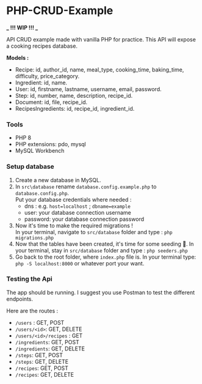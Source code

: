 # PHP-CRUD-Example

**_ !!! WIP !!! _**

API CRUD example made with vanilla PHP for practice. This API will expose a cooking recipes database.

<b> Models : </b>

- Recipe: id, author_id, name, meal_type, cooking_time, baking_time, difficulty, price_category.
- Ingredient: id, name.
- User: id, firstname, lastname, username, email, password.
- Step: id, number, name, description, recipe_id.
- Document: id, file, recipe_id.
- RecipesIngredients: id, recipe_id, ingredient_id.

### Tools

- PHP 8
- PHP extensions: pdo, mysql
- MySQL Workbench

### Setup database

1. Create a new database in MySQL.
2. In `src\database` rename `database.config.example.php` to `database.config.php`.  
   Put your database credentials where needed :
   - dns : e.g. `host=localhost` ; `dbname=example`
   - user: your database connection username
   - password: your database connection password
3. Now it's time to make the required migrations !  
   In your terminal, navigate to `src/database` folder and type : `php migrations.php`
4. Now that the tables have been created, it's time for some seeding :seedling:.
   In your terminal, stay in `src/database` folder and type : `php seeders.php`
5. Go back to the root folder, where `index.php` file is. In your terminal type: `php -S localhost:8000` or whatever port your want.

### Testing the Api

The app should be running. I suggest you use Postman to test the different endpoints.

Here are the routes :

- `/users` : GET, POST
- `/users/<id>`: GET, DELETE
- `/users/<id>/recipes` : GET
- `/ingredients`: GET, POST
- `/ingredients`: GET, DELETE
- `/steps`: GET, POST
- `/steps`: GET, DELETE
- `/recipes`: GET, POST
- `/recipes`: GET, DELETE

